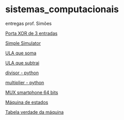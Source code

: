 # sistemas_computacionais
entregas prof. Simões

[Porta XOR de 3 entradas](
https://github.com/luisvlopes/sistemas_computacionais/blob/0fbeb8c64ae442e4d902bac1fa4ca92961ae2806/imagem_2022-07-25_162335076.png)

[Simple Simulator](https://github.com/luisvlopes/sistemas_computacionais/blob/72739a4700852ad0b8cabb5959d111da2b59bc65/Simple%20Simulator)

[ULA que soma](https://github.com/luisvlopes/sistemas_computacionais/blob/main/ULA%20que%20soma.jpg)

[ULA que subtrai](https://github.com/luisvlopes/sistemas_computacionais/blob/4a76da0d6697b3dd6be04eb4bf68842b39964a07/ULA%20subtrai.jpg)

[divisor - python](https://github.com/luisvlopes/sistemas_computacionais/blob/main/divisor%20-%20python)

[multiplier - python](https://github.com/luisvlopes/sistemas_computacionais/blob/main/multiplier%20-%20python)

[MUX smartphone 64 bits](https://github.com/luisvlopes/sistemas_computacionais/blob/main/MUX%20smartphone%2064%20bits.jpg)

[Máquina de estados](https://github.com/luisvlopes/sistemas_computacionais/blob/main/maquina%20de%20estados)

[Tabela verdade da máquina](https://github.com/luisvlopes/sistemas_computacionais/blob/main/Tabela%20verdade%20-%20m%C3%A1quina%20de%20estados.jpg)
